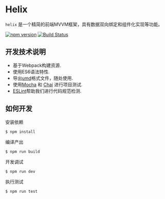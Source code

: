 # Helix

`helix` 是一个精简的前端MVVM框架，具有数据双向绑定和组件化实现等功能。

[![npm version](https://img.shields.io/npm/v/helix.svg)](https://www.npmjs.com/package/helix)
[![Build Status](https://img.shields.io/travis/iuap-design/helix/master.svg)](https://travis-ci.org/iuap-design/helix)

## 开发技术说明

* 基于Webpack构建资源.
* 使用ES6语法特性.
* 导出[umd](https://github.com/umdjs/umd)格式文件，随处使用.
* 使用[Mocha](http://mochajs.org/) 和 [Chai](http://chaijs.com/) 进行项目测试.
* [ESLint](http://eslint.org/)帮助我们进行代码规范检测.

## 如何开发

安装依赖
```
$ npm install
```

编译产出
```
$ npm run build
```

开发调试
```
$ npm run dev
```

执行测试
```
$ npm run test
```
